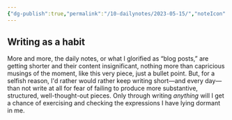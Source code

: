 ```yaml
---
{"dg-publish":true,"permalink":"/10-dailynotes/2023-05-15/","noteIcon":"2","created":"","updated":""}
---
```


## Writing as a habit
More and more, the daily notes, or what I glorified as “blog posts,” are getting shorter and their content insignificant, nothing more than capricious musings of the moment, like this very piece, just a bullet point. But, for a selfish reason, I'd rather would rather keep writing short—and every day—than not write at all for fear of failing to produce more substantive, structured, well-thought-out pieces. Only through writing *anything* will I get a chance of exercising and checking the expressions I have lying dormant in me. 